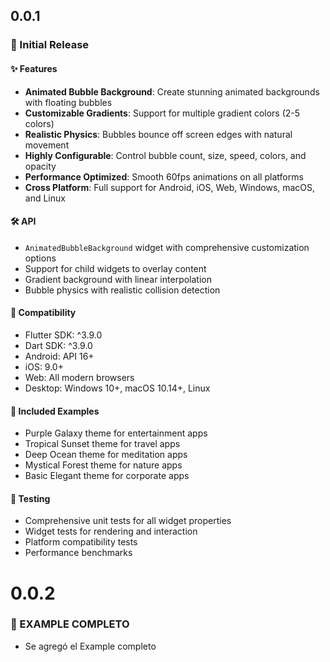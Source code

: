 ## 0.0.1

### 🎉 Initial Release

#### ✨ Features
- **Animated Bubble Background**: Create stunning animated backgrounds with floating bubbles
- **Customizable Gradients**: Support for multiple gradient colors (2-5 colors)
- **Realistic Physics**: Bubbles bounce off screen edges with natural movement
- **Highly Configurable**: Control bubble count, size, speed, colors, and opacity
- **Performance Optimized**: Smooth 60fps animations on all platforms
- **Cross Platform**: Full support for Android, iOS, Web, Windows, macOS, and Linux

#### 🛠️ API
- `AnimatedBubbleBackground` widget with comprehensive customization options
- Support for child widgets to overlay content
- Gradient background with linear interpolation
- Bubble physics with realistic collision detection

#### 📱 Compatibility
- Flutter SDK: ^3.9.0
- Dart SDK: ^3.9.0
- Android: API 16+
- iOS: 9.0+
- Web: All modern browsers
- Desktop: Windows 10+, macOS 10.14+, Linux

#### 🎨 Included Examples
- Purple Galaxy theme for entertainment apps
- Tropical Sunset theme for travel apps  
- Deep Ocean theme for meditation apps
- Mystical Forest theme for nature apps
- Basic Elegant theme for corporate apps

#### 🧪 Testing
- Comprehensive unit tests for all widget properties
- Widget tests for rendering and interaction
- Platform compatibility tests
- Performance benchmarks

# 0.0.2

### 🎉 EXAMPLE COMPLETO
 - Se agregó el Example completo